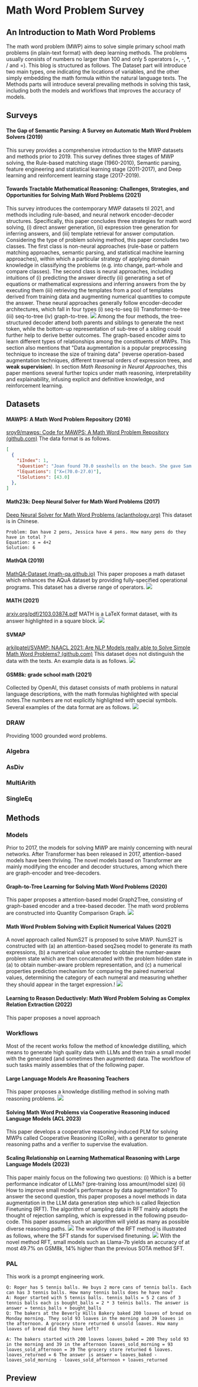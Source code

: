# Math Word Problem Survey

## An Introduction to Math Word Problems
The math word problem (MWP) aims to solve simple primary school math problems (in plain-text format) with deep learning methods. The problems usually consists of numbers no larger than 100 and only 5 operators (+, -, \*, / and =).
This blog is structured as follows. The Dataset part will introduce two main types, one indicating the locations of variables, and the other simply embedding the math formula within the natural language texts. The Methods parts will introduce several prevailing methods in solving this task, including both the models and workflows that improves the accuracy of models.

## Surveys
#### The Gap of Semantic Parsing: A Survey on Automatic Math Word Problem Solvers (2019)
This survey provides a comprehensive introduction to the MWP datasets and methods prior to 2019. This survey defines three stages of MWP solving, the Rule-based matching stage (1960-2010), Semantic parsing, feature engineering and statistical learning stage (2011-2017), and Deep learning and reinforcement learning stage (2017-2019).

#### Towards Tractable Mathematical Reasoning: Challenges, Strategies, and Opportunities for Solving Math Word Problems (2021)
This survey introduces the contemporary MWP datasets til 2021, and methods including rule-based, and neural network encoder-decoder structures. Specifically, this paper concludes three strategies for math word solving, (i) direct answer generation, (ii) expression tree generation for inferring answers, and (iii) template retrieval for answer computation. Considering the type of problem solving method, this paper concludes two classes. The first class is non-neural approaches (rule-base or pattern matching approaches, semantic parsing, and statistical machine learning approaches), within which a particular strategy of applying domain knowledge in classifying the problems (e.g. into change, part-whole and compare classes). The second class is neural approaches, including intuitions of (i) predicting the answer directly (ii) generating a set of equations or mathematical expressions and inferring answers from the by executing them (iii) retrieving the templates from a pool of templates derived from training data and augmenting numerical quantities to compute the answer. These neural approaches generally follow encoder-decoder architectures, which fall in four types (i) seq-to-seq (ii) Transformer-to-tree (iii) seq-to-tree (iv) graph-to-tree. 
![](./asset/towards_tractable.png)
Among the four methods, the tree-structured decoder attend both parents and siblings to generate the next token, while the bottom-up representation of sub-tree of a sibling could further help to derive better outcomes. The graph-based encoder aims to learn different types of relationships among the constituents of MWPs. This section also mentions that "Data augmentation is a popular preprocessing technique to increase the size of training data" (reverse operation-based augmentation techniques, different traversal orders of expression trees, and **weak supervision**). 
In section *Math Reasoning in Neural Approaches*, this paper mentions several further topics under math reasoning, interpretability and explainability, infusing explicit and definitive knowledge, and reinforcement learning. 

## Datasets
#### MAWPS: A Math Word Problem Repository (2016)
[sroy9/mawps: Code for MAWPS: A Math Word Problem Repository (github.com)](https://github.com/sroy9/mawps)
The data format is as follows.
```json
[
  {
    "iIndex": 1,
    "sQuestion": "Joan found 70.0 seashells on the beach. She gave Sam some of her seashells . She has 27.0 seashells . How many seashells did she give to Sam ?",
    "lEquations": ["X=(70.0-27.0)"],
    "lSolutions": [43.0]
  },
]
```

#### Math23k: Deep Neural Solver for Math Word Problems (2017)
[Deep Neural Solver for Math Word Problems (aclanthology.org)](https://aclanthology.org/D17-1088.pdf)
This dataset is in Chinese.
```Text
Problem: Dan have 2 pens, Jessica have 4 pens. How many pens do they have in total ? 
Equation: x = 4+2 
Solution: 6
```
#### MathQA (2019)
[MathQA-Dataset (math-qa.github.io)](https://math-qa.github.io/math-QA/)
This paper proposes a math dataset which enhances the AQuA dataset by providing fully-specified operational programs.
This dataset has a diverse range of operators.
![](./asset/mathqa.png)
#### MATH (2021)
[arxiv.org/pdf/2103.03874.pdf](https://arxiv.org/pdf/2103.03874.pdf)
MATH is a LaTeX format dataset, with its answer highlighted in a square block.
![](./asset/math.png)


#### SVMAP
[arkilpatel/SVAMP: NAACL 2021: Are NLP Models really able to Solve Simple Math Word Problems? (github.com)](https://github.com/arkilpatel/SVAMP)
This dataset does not distinguish the data with the texts. An example data is as follows.
![](./asset/svmap.png)


#### GSM8k: grade school math (2021)
Collected by OpenAI, this dataset consists of math problems in natural language descriptions, with the math formulas highlighted with special notes.The numbers are not explicitly highlighted with special symbols.
Several examples of the data format are as follows.
![](./asset/gsm8k.png)

### DRAW
Providing 1000 grounded word problems.

### Algebra


### AsDiv



### MultiArith


### SingleEq



## Methods
### Models
Prior to 2017, the models for solving MWP are mainly concerning with neural networks. After Transformer has been released in 2017, attention-based models have been thriving. The novel models based on Transformer are mainly modifying the encoder and decoder structures, among which there are graph-encoder and tree-decoders.
#### Graph-to-Tree Learning for Solving Math Word Problems (2020)
This paper proposes a attention-based model Graph2Tree, consisting of graph-based encoder and a tree-based decoder.
The math word problems are constructed into Quantity Comparison Graph. 
![](./asset/graph2tree.png)


#### Math Word Problem Solving with Explicit Numerical Values (2021)

A novel approach called NumS2T is proposed to solve MWP. NumS2T is constructed with (a) an attention-based seq2seq model to generate its math expressions, (b) a numerical value encoder to obtain the number-aware problem state which are then concatenated with the problem hidden state in (a) to obtain number-aware problem representation, and (c) a numerical properties prediction mechanism for comparing the paired numerical values, determining the category of each numeral and measuring whether they should appear in the target expression.!
![](./asset/numerical_values.png)

#### Learning to Reason Deductively: Math Word Problem Solving as Complex Relation Extraction (2022)
This paper proposes a novel approach



### Workflows
Most of the recent works follow the method of knowledge distilling, which means to generate high quality data with LLMs and then train a small model with the generated (and sometimes then augmented) data. The workflow of such tasks mainly assembles that of the following paper.
#### Large Language Models Are Reasoning Teachers
This paper proposes a knowledge distilling method in solving math reasoning problems.
![](./asset/reasoning_teachers.png)


#### Solving Math Word Problems via Cooperative Reasoning induced Language Models (ACL 2023)
This paper develops a cooperative reasoning-induced PLM for solving MWPs called Cooperative Reasoning (CoRe), with a generator to generate reasoning paths and a verifier to supervise the evaluation. 


#### Scaling Relationship on Learning Mathematical Reasoning with Large Language Models (2023)

This paper mainly focus on the following two questions: (i) Which is a better performance indicator of LLMs? (pre-training loss amount/model size) (ii) How to improve small model's performance by data augmentation?
To answer the second question, this paper proposes a novel methods in data augmentation in the LLM data generation step which is called Rejection Finetuning (RFT). The algorithm of sampling data in RFT mainly adopts the thought of rejection sampling, which is expressed in the following pseudo-code. This paper assumes such an algorithm will yield as many as possible diverse reasoning paths.
![](./asset/scaling_relationship.png)
The workflow of the RFT method is illustrated as follows, where the SFT stands for supervised finetuning.
![](./asset/scaling_relationship2.png)
With the novel method RFT, small models such as Llama-7b yields an accuracy of at most 49.7% on GSM8k, 14% higher than the previous SOTA method SFT.



### PAL
This work is a prompt engineering work.
```Text
Q: Roger has 5 tennis balls. He buys 2 more cans of tennis balls. Each can has 3 tennis balls. How many tennis balls does he have now? 
A: Roger started with 5 tennis balls. tennis_balls = 5 2 cans of 3 tennis balls each is bought_balls = 2 * 3 tennis balls. The answer is answer = tennis_balls + bought_balls 
Q: The bakers at the Beverly Hills Bakery baked 200 loaves of bread on Monday morning. They sold 93 loaves in the morning and 39 loaves in the afternoon. A grocery store returned 6 unsold loaves. How many loaves of bread did they have left?
```

```Text
A: The bakers started with 200 loaves loaves_baked = 200 They sold 93 in the morning and 39 in the afternoon loaves_sold_morning = 93 loaves_sold_afternoon = 39 The grocery store returned 6 loaves. loaves_returned = 6 The answer is answer = loaves_baked - loaves_sold_morning - loaves_sold_afternoon + loaves_returned
```


## Preview

